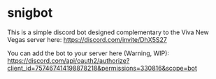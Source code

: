 # snigbot
This is a simple discord bot designed complementary to the Viva New Vegas server here: https://discord.com/invite/DhX5S27

You can add the bot to your server here (Warning, WIP): https://discord.com/api/oauth2/authorize?client_id=757467414198878218&permissions=330816&scope=bot
